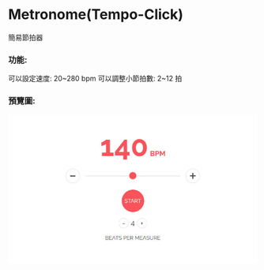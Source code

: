 # Metronome(Tempo-Click)
簡易節拍器

### 功能:
可以設定速度: 20\~280 bpm
可以調整小節拍數: 2\~12 拍

### 預覽圖:
![metronome](/images/metronome.jpg)